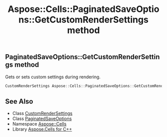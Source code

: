 ﻿---
title: Aspose::Cells::PaginatedSaveOptions::GetCustomRenderSettings method
linktitle: GetCustomRenderSettings
second_title: Aspose.Cells for C++ API Reference
description: 'Aspose::Cells::PaginatedSaveOptions::GetCustomRenderSettings method. Gets or sets custom settings during rendering in C++.'
type: docs
weight: 4400
url: /cpp/aspose.cells/paginatedsaveoptions/getcustomrendersettings/
---
## PaginatedSaveOptions::GetCustomRenderSettings method


Gets or sets custom settings during rendering.

```cpp
CustomRenderSettings Aspose::Cells::PaginatedSaveOptions::GetCustomRenderSettings()
```

## See Also

* Class [CustomRenderSettings](../../../aspose.cells.rendering/customrendersettings/)
* Class [PaginatedSaveOptions](../)
* Namespace [Aspose::Cells](../../)
* Library [Aspose.Cells for C++](../../../)
